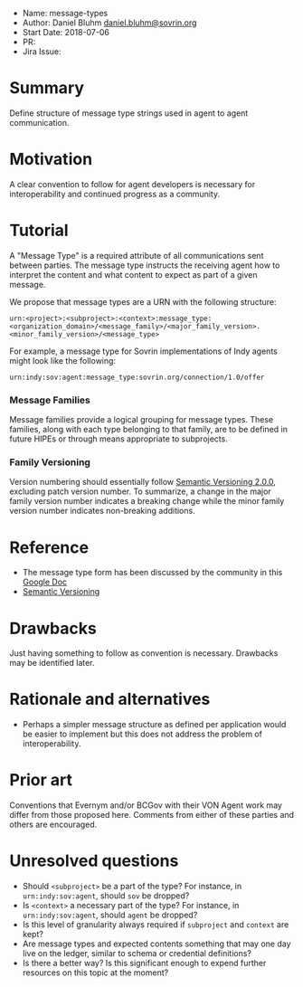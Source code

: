 - Name: message-types
- Author: Daniel Bluhm <daniel.bluhm@sovrin.org>
- Start Date: 2018-07-06
- PR:
- Jira Issue:

# Summary
[summary]: #summary

Define structure of message type strings used in agent to agent communication.

# Motivation
[motivation]: #motivation

A clear convention to follow for agent developers is necessary for interoperability and continued progress as a
community.

# Tutorial
[tutorial]: #tutorial

A "Message Type" is a required attribute of all communications sent between parties. The message type instructs the
receiving agent how to interpret the content and what content to expect as part of a given message.

We propose that message types are a URN with the following structure:

```
urn:<project>:<subproject>:<context>:message_type:<organization_domain>/<message_family>/<major_family_version>.<minor_family_version>/<message_type>
```

For example, a message type for Sovrin implementations of Indy agents might look like the following:

```
urn:indy:sov:agent:message_type:sovrin.org/connection/1.0/offer
```

### Message Families
Message families provide a logical grouping for message types. These families, along with each type belonging to that
family, are to be defined in future HIPEs or through means appropriate to subprojects.

### Family Versioning
Version numbering should essentially follow [Semantic Versioning 2.0.0](https://semver.org/), excluding patch version
number. To summarize, a change in the major family version number indicates a breaking change while the minor family
version number indicates non-breaking additions.

# Reference
[reference]: #reference

- The message type form has been discussed by the community in this [Google Doc](https://docs.google.com/document/d/1mRLPOK4VmU9YYdxHJSxgqBp19gNh3fT7Qk4Q069VPY8/edit#heading=h.vscsgxe5ai5j)
- [Semantic Versioning](https://semver.org)

# Drawbacks
[drawbacks]: #drawbacks

Just having something to follow as convention is necessary. Drawbacks may be identified later.

# Rationale and alternatives
[alternatives]: #alternatives

- Perhaps a simpler message structure as defined per application would be easier to implement but this does not address
  the problem of interoperability.

# Prior art
[prior-art]: #prior-art

Conventions that Evernym and/or BCGov with their VON Agent work may differ from those proposed here. Comments from
either of these parties and others are encouraged.

# Unresolved questions
[unresolved]: #unresolved-questions

- Should `<subproject>` be a part of the type? For instance, in `urn:indy:sov:agent`, should `sov` be dropped?
- Is `<context>` a necessary part of the type? For instance, in `urn:indy:sov:agent`, should `agent` be dropped?
- Is this level of granularity always required if `subproject` and `context` are kept?
- Are message types and expected contents something that may one day live on the ledger, similar to schema or credential
  definitions?
- Is there a better way? Is this significant enough to expend further resources on this topic at the moment?
